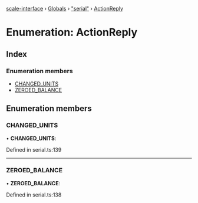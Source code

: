 [scale-interface](../README.md) › [Globals](../globals.md) › ["serial"](../modules/_serial_.md) › [ActionReply](_serial_.actionreply.md)

# Enumeration: ActionReply

## Index

### Enumeration members

* [CHANGED_UNITS](_serial_.actionreply.md#changed_units)
* [ZEROED_BALANCE](_serial_.actionreply.md#zeroed_balance)

## Enumeration members

###  CHANGED_UNITS

• **CHANGED_UNITS**:

Defined in serial.ts:139

___

###  ZEROED_BALANCE

• **ZEROED_BALANCE**:

Defined in serial.ts:138
